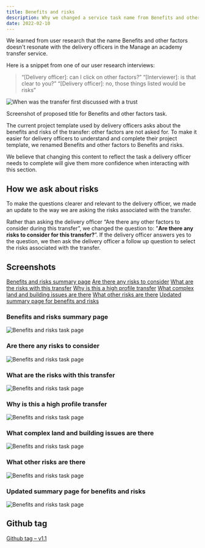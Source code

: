 ```yaml
---
title: Benefits and risks
description: Why we changed a service task name from Benefits and other factors
date: 2022-02-10
---
```


We learned from user research that the name Benefits and other factors doesn't resonate with the delivery officers in the Manage an academy transfer service.

Here is a snippet from one of our user research interviews:

>“[Delivery officer]: can I click on other factors?”
>“[Interviewer]: is that clear to you?”
>“[Delivery officer]: no, those things listed would be risks”

![When was the transfer first discussed with a trust](/images/transfers/benefits-and-risks/image-1.png)

Screenshot of proposed title for Benefits and other factors task.

The current project template used by delivery officers asks about the benefits and risks of the transfer: other factors are not asked for. To make it easier for delivery officers to understand and complete their project template, we renamed Benefits and other factors to Benefits and risks.

We believe that changing this content to reflect the task a delivery officer needs to complete will give them more confidence when interacting with this section.


## How we ask about risks

To make the questions clearer and relevant to the delivery officer, we made an update to the way we are asking the risks associated with the transfer.

Rather than asking the delivery officer “Are there any other factors to consider during this transfer”, we changed the question to: "**Are there any risks to consider for this transfer?**”. If the delivery officer answers yes to the question, we then ask the delivery officer a follow up question to select the risks associated with the transfer.

## Screenshots

[Benefits and risks summary page](#benefits-and-risks-summary-page)
[Are there any risks to consider](#are-there-any-risks-to-consider)
[What are the risks with this transfer](#what-are-the-risks-with-this-transfer)
[Why is this a high profile transfer](#why-is-this-a-high-profile-transfer)
[What complex land and building issues are there](#what-complex-land-and-building-issues-are-there)
[What other risks are there](#what-other-risks-are-there)
[Updated summary page for benefits and risks](#updated-summary-page-for-benefits-and-risks)




### Benefits and risks summary page

![Benefits and risks task page](/images/transfers/benefits-and-risks/image-3.png)

### Are there any risks to consider

![Benefits and risks task page](/images/transfers/benefits-and-risks/image-4.png)

### What are the risks with this transfer

![Benefits and risks task page](/images/transfers/benefits-and-risks/image-5.png)

### Why is this a high profile transfer

![Benefits and risks task page](/images/transfers/benefits-and-risks/image-6.png)

### What complex land and building issues are there

![Benefits and risks task page](/images/transfers/benefits-and-risks/image-7.png)

### What other risks are there

![Benefits and risks task page](/images/transfers/benefits-and-risks/image-8.png)

### Updated summary page for benefits and risks

![Benefits and risks task page](/images/transfers/benefits-and-risks/image-9.png)



## Github tag

[Github tag – v1.1](https://github.com/DFE-Digital/sdd-services-prototype/releases/tag/v1.1)
